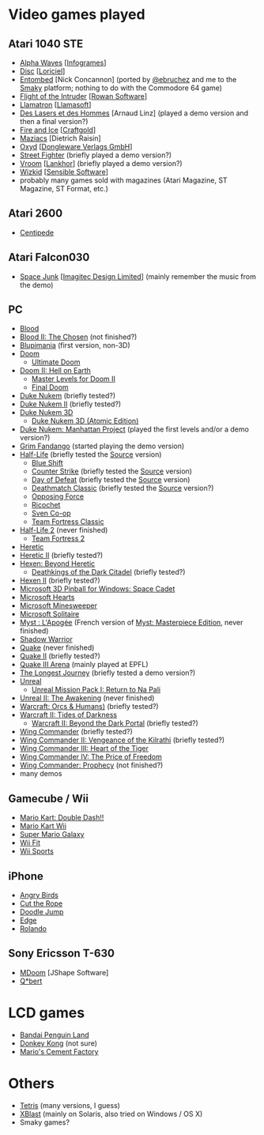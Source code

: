 # Video games played

## Atari 1040 STE

* [Alpha Waves](https://en.wikipedia.org/wiki/Alpha_Waves) [[Infogrames](https://en.wikipedia.org/wiki/Infogrames)]
* [Disc](http://www.loriciel.net/fiche.php?id=25) [[Loriciel](https://en.wikipedia.org/wiki/Loriciel)]
* [Entombed](https://www.mobygames.com/game/entombed___) [Nick Concannon] (ported by [@ebruchez](https://twitter.com/ebruchez) and me to the [Smaky](https://en.wikipedia.org/wiki/Smaky) platform; nothing to do with the Commodore 64 game)
* [Flight of the Intruder](https://en.wikipedia.org/wiki/Flight_of_the_Intruder_(video_game)) [[Rowan Software](https://en.wikipedia.org/wiki/Rowan_Software)]
* [Llamatron](https://en.wikipedia.org/wiki/Llamatron) [[Llamasoft](https://en.wikipedia.org/wiki/Llamasoft)]
* [Des Lasers et des Hommes](http://christophe.bray.free.fr/informatique/falcon/falcon_jeux1a.htm) [Arnaud Linz] (played a demo version and then a final version?)
* [Fire and Ice](https://en.wikipedia.org/wiki/Fire_and_Ice_%28video_game%29) [[Craftgold](https://en.wikipedia.org/wiki/Graftgold)]
* [Maziacs](https://en.wikipedia.org/wiki/Maziacs) [Dietrich Raisin]
* [Oxyd](https://en.wikipedia.org/wiki/Oxyd) [[Dongleware Verlags GmbH](http://www.dongleware.com/)]
* [Street Fighter](https://en.wikipedia.org/wiki/Street_Fighter_(video_game)) (briefly played a demo version?)
* [Vroom](http://www.giantbomb.com/vroom/3030-11336/) [[Lankhor](https://en.wikipedia.org/wiki/Lankhor)] (briefly played a demo version?)
* [Wizkid](https://en.wikipedia.org/wiki/Wizkid_(video_game)) [[Sensible Software](https://en.wikipedia.org/wiki/Sensible_Software)]
* probably many games sold with magazines (Atari Magazine, ST Magazine, ST Format, etc.)

## Atari 2600

* [Centipede](https://en.wikipedia.org/wiki/Centipede_(video_game))

## Atari Falcon030

* [Space Junk](http://www.atarimania.com/game-atari-st-space-junk_23375.html) [[Imagitec Design Limited](https://en.wikipedia.org/wiki/Imagitec_Design)] (mainly remember the music from the demo)

## PC

* [Blood](https://en.wikipedia.org/wiki/Blood_%28video_game%29)
* [Blood II: The Chosen](https://en.wikipedia.org/wiki/Blood_II:_The_Chosen) (not finished?)
* [Blupimania](http://blupi.wikia.com/wiki/Blupimania) (first version, non-3D)
* [Doom](https://en.wikipedia.org/wiki/Doom_(1993_video_game))
  * [Ultimate Doom](https://en.wikipedia.org/wiki/Doom_(1993_video_game)#Expansions_and_ports)
* [Doom II: Hell on Earth](https://en.wikipedia.org/wiki/Doom_II:_Hell_on_Earth)
  * [Master Levels for Doom II](https://en.wikipedia.org/wiki/Doom_II:_Hell_on_Earth#Master_Levels_for_Doom_II)
  * [Final Doom](https://en.wikipedia.org/wiki/Final_Doom)
* [Duke Nukem](https://en.wikipedia.org/wiki/Duke_Nukem_%28video_game%29) (briefly tested?)
* [Duke Nukem II](https://en.wikipedia.org/wiki/Duke_Nukem_II) (briefly tested?)
* [Duke Nukem 3D](https://en.wikipedia.org/wiki/Duke_Nukem_3D)
   * [Duke Nukem 3D (Atomic Edition)](http://dukenukem.wikia.com/wiki/Plutonium_PAK)
* [Duke Nukem: Manhattan Project](https://en.wikipedia.org/wiki/Duke_Nukem:_Manhattan_Project) (played the first levels and/or a demo version?)
* [Grim Fandango](https://en.wikipedia.org/wiki/Grim_Fandango) (started playing the demo version)
* [Half-Life](https://en.wikipedia.org/wiki/Half-Life_%28video_game%29) (briefly tested the [Source](http://half-life.wikia.com/wiki/Half-Life:_Source) version)
   * [Blue Shift](https://en.wikipedia.org/wiki/Half-Life:_Blue_Shift)
   * [Counter Strike](https://en.wikipedia.org/wiki/Counter-Strike) (briefly tested the [Source](https://en.wikipedia.org/wiki/Counter-Strike:_Source) version)
   * [Day of Defeat](https://en.wikipedia.org/wiki/Day_of_defeat) (briefly tested the [Source](https://en.wikipedia.org/wiki/Day_of_Defeat:_Source) version)
   * [Deathmatch Classic](https://en.wikipedia.org/wiki/Deathmatch_Classic) (briefly tested the [Source](http://half-life.wikia.com/wiki/Half-Life_Deathmatch:_Source) version?)
   * [Opposing Force](https://en.wikipedia.org/wiki/Half-Life:_Opposing_Force)
   * [Ricochet](https://en.wikipedia.org/wiki/Ricochet_(2000_video_game))
   * [Sven Co-op](https://en.wikipedia.org/wiki/Sven_Co-op)
   * [Team Fortress Classic](https://en.wikipedia.org/wiki/Team_Fortress_Classic)
 * [Half-Life 2](https://en.wikipedia.org/wiki/Half-Life_2) (never finished)
   * [Team Fortress 2](https://en.wikipedia.org/wiki/Team_Fortress_2)
 * [Heretic](https://en.wikipedia.org/wiki/Heretic_(video_game))
 * [Heretic II](https://en.wikipedia.org/wiki/Heretic_II) (briefly tested?)
 * [Hexen: Beyond Heretic](https://en.wikipedia.org/wiki/Hexen:_Beyond_Heretic)
   * [Deathkings of the Dark Citadel](https://en.wikipedia.org/wiki/Hexen:_Beyond_Heretic#Deathkings_of_the_Dark_Citadel) (briefly tested?)
 * [Hexen II](https://en.wikipedia.org/wiki/Hexen_II) (briefly tested?)
 * [Microsoft 3D Pinball for Windows: Space Cadet](https://en.wikipedia.org/wiki/Full_Tilt!_Pinball#3D_Pinball_for_Windows_.E2.80.93_Space_Cadet)
 * [Microsoft Hearts](https://en.wikipedia.org/wiki/Microsoft_Hearts)
 * [Microsoft Minesweeper](https://en.wikipedia.org/wiki/Microsoft_Minesweeper)
 * [Microsoft Solitaire](https://en.wikipedia.org/wiki/Microsoft_Solitaire)
 * [Myst : L'Apogée](https://fr.wikipedia.org/wiki/Myst#Myst_:_l.27Apog.C3.A9e) (French version of [Myst: Masterpiece Edition](https://en.wikipedia.org/wiki/Myst#PC_remakes), never finished)
 * [Shadow Warrior](https://en.wikipedia.org/wiki/Shadow_Warrior)
 * [Quake](https://en.wikipedia.org/wiki/Quake_(video_game)) (never finished)
 * [Quake II](https://en.wikipedia.org/wiki/Quake_II) (briefly tested?)
 * [Quake III Arena](https://en.wikipedia.org/wiki/Quake_III_Arena) (mainly played at EPFL)
 * [The Longest Journey](https://en.wikipedia.org/wiki/The_Longest_Journey) (briefly tested a demo version?)
 * [Unreal](https://en.wikipedia.org/wiki/Unreal)
   * [Unreal Mission Pack I: Return to Na Pali](https://en.wikipedia.org/wiki/Unreal#Expansion_plot)
 * [Unreal II: The Awakening](https://en.wikipedia.org/wiki/Unreal_II:_The_Awakening) (never finished)
 * [Warcraft: Orcs & Humans)](https://en.wikipedia.org/wiki/Warcraft:_Orcs_%26_Humans) (briefly tested?)
 * [Warcraft II: Tides of Darkness](https://en.wikipedia.org/wiki/Warcraft_II:_Tides_of_Darkness)
   * [Warcraft II: Beyond the Dark Portal](https://en.wikipedia.org/wiki/Warcraft_II:_Beyond_the_Dark_Portal) (briefly tested?)
 * [Wing Commander](https://en.wikipedia.org/wiki/Wing_Commander_%28video_game%29) (briefly tested?)
 * [Wing Commander II: Vengeance of the Kilrathi](https://en.wikipedia.org/wiki/Wing_Commander_II:_Vengeance_of_the_Kilrathi) (briefly tested?)
 * [Wing Commander III: Heart of the Tiger](https://en.wikipedia.org/wiki/Wing_Commander_III:_Heart_of_the_Tiger)
 * [Wing Commander IV: The Price of Freedom](https://en.wikipedia.org/wiki/Wing_Commander_IV:_The_Price_of_Freedom)
 * [Wing Commander: Prophecy](https://en.wikipedia.org/wiki/Wing_Commander:_Prophecy) (not finished?)
 * many demos

## Gamecube / Wii

* [Mario Kart: Double Dash!!](https://en.wikipedia.org/wiki/Mario_Kart:_Double_Dash)
* [Mario Kart Wii](https://en.wikipedia.org/wiki/Mario_Kart_Wii)
* [Super Mario Galaxy](https://en.wikipedia.org/wiki/Super_Mario_Galaxy)
* [Wii Fit](https://en.wikipedia.org/wiki/Wii_Fit)
* [Wii Sports](https://en.wikipedia.org/wiki/Wii_Sports)

## iPhone

* [Angry Birds](https://en.wikipedia.org/wiki/Angry_Birds)
* [Cut the Rope](https://en.wikipedia.org/wiki/Cut_the_Rope)
* [Doodle Jump](https://en.wikipedia.org/wiki/Doodle_Jump)
* [Edge](https://en.wikipedia.org/wiki/Edge_(video_game))
* [Rolando](https://en.wikipedia.org/wiki/Rolando_%28video_game%29)


## Sony Ericsson T-630

* [MDoom](http://boostapps.com/games/mdoom/) [JShape Software]
* [Q*bert](https://en.wikipedia.org/wiki/Q*bert)

# LCD games

* [Bandai Penguin Land](http://www.handheldmuseum.com/Bandai/PenguinLand.htm)
* [Donkey Kong](https://en.wikipedia.org/wiki/List_of_LCD_games_featuring_Mario#Donkey_Kong) (not sure)
* [Mario's Cement Factory](https://en.wikipedia.org/wiki/List_of_LCD_games_featuring_Mario#Mario.27s_Cement_Factory)

# Others

* [Tetris](https://en.wikipedia.org/wiki/Tetris) (many versions, I guess)
* [XBlast](https://fr.wikipedia.org/wiki/XBlast) (mainly on Solaris, also tried on Windows / OS X)
* Smaky games?
